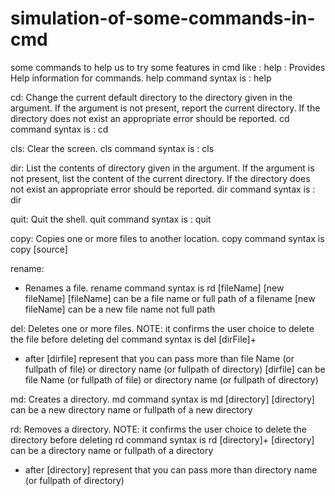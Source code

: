 # simulation-of-some-commands-in-cmd
some commands to help us to try some features in cmd like : 
help : Provides Help information for commands.
help command syntax is :  help

cd:
Change the current default directory to the directory given
in the argument.
If the argument is not present, report the current
directory.
If the directory does not exist an appropriate error should
be reported.
cd command syntax is : cd

cls:
Clear the screen.
cls command syntax is : cls

dir:
List the contents of directory given in the argument.
If the argument is not present, list the content of the
current directory.
If the directory does not exist an appropriate error should
be reported.
dir command syntax is : dir

quit:
Quit the shell.
quit command syntax is : quit

copy:
Copies one or more files to another location.
copy command syntax is
copy [source]

rename:
- Renames a file.
rename command syntax is
rd [fileName] [new fileName]
[fileName] can be a file name or full path of a filename
[new fileName] can be a new file name not full path

del:
Deletes one or more files.
NOTE: it confirms the user choice to delete the file before
deleting
del command syntax is
del [dirFile]+
+ after [dirfile] represent that you can pass more than file
Name (or fullpath of file) or directory name (or fullpath of
directory)
[dirfile] can be file Name (or fullpath of file) or
directory name (or fullpath of directory)

md:
Creates a directory.
md command syntax is
md [directory]
[directory] can be a new directory name or fullpath of a new
directory


rd:
Removes a directory.
NOTE: it confirms the user choice to delete the directory
before deleting
rd command syntax is
rd [directory]+
[directory] can be a directory name or fullpath of a
directory
+ after [directory] represent that you can pass more than
directory name (or fullpath of directory)


